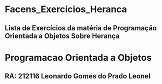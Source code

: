 # Facens_Exercicios_Heranca
Lista de Exercícios da matéria de Programação Orientada a Objetos Sobre Herança
------------------------------------------------------
 # Programacao Orientada a Objetos
RA: 212116
Leonardo Gomes do Prado Leonel
------------------------------------------------------
